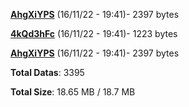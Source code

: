 [**AhgXiYPS**](/data/AhgXiYPS.txt) (16/11/22 - 19:41)- 2397 bytes

[**4kQd3hFc**](/data/4kQd3hFc.txt) (16/11/22 - 19:41)- 1223 bytes

[**AhgXiYPS**](/data/AhgXiYPS.txt) (16/11/22 - 19:41)- 2397 bytes

**Total Datas**: 3395

**Total Size**: 18.65 MB / 18.7 MB